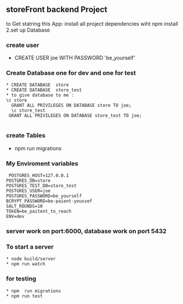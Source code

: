 ## storeFront backend Project

to Get statring this App:
install all project dependencies wiht npm install 
2.set up Database 
### create user
* CREATE USER joe WITH PASSWORD 'be_yourself'

### Create Database one for dev and one for test 

```
* CREATE DATABASE  store
* CREATE DATABASE  store_test
* to give database to me :
\c store
  GRANT ALL PRIVILEGES ON DATABASE store TO joe;
  \c store_test
 GRANT ALL PRIVILEGES ON DATABASE store_test TO joe;
 
 ```

 ### create Tables 
 * npm  run migrations

 ### My Enviroment variables  
```
 POSTGRES_HOST=127.0.0.1
POSTGRES_DB=store
POSTGRES_TEST_DB=store_test
POSTGRES_USER=joe
POSTGRES_PASSWORD=be_yourself
BCRYPT_PASSWORD=be-paient-youssef
SALT_ROUNDS=10
TOkEN=be_paitent_to_reach
ENV=dev
```

### server work on port:6000, database work on port 5432

### To start a server 
```
* node build/server
* npm run watch 
```

### for testing
```
* npm  run migrations
* npm run test 
```
